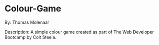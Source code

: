 # Colour-Game

By: Thomas Molenaar

Description: A simple colour game created as part of The Web Developer Bootcamp by Colt Steele. 
